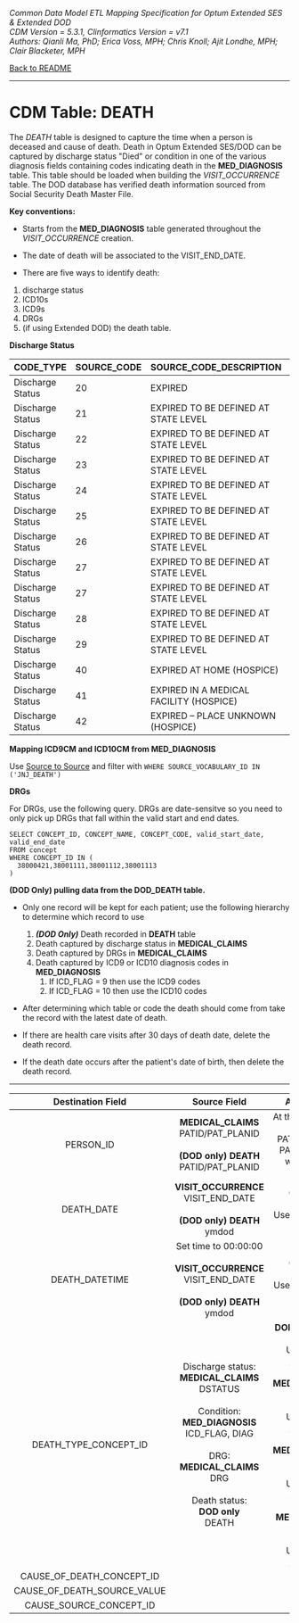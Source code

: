 *Common Data Model ETL Mapping Specification for Optum Extended SES & Extended DOD*
<br>*CDM Version = 5.3.1, Clinformatics Version = v7.1*
<br>*Authors: Qianli Ma, PhD; Erica Voss, MPH; Chris Knoll; Ajit Londhe, MPH; Clair Blacketer, MPH*

[Back to README](README.md)

---

# CDM Table: DEATH

The *DEATH* table is designed to capture the time when a person is deceased and cause of death. Death in Optum Extended SES/DOD can be captured by discharge status "Died" or condition in one of the various diagnosis fields containing codes indicating death in the **MED_DIAGNOSIS** table. This table should be loaded when building the *VISIT_OCCURRENCE* table. The DOD database has verified death information sourced from Social Security Death Master File.

**Key conventions:**

-   Starts from the **MED_DIAGNOSIS** table generated throughout the *VISIT_OCCURRENCE* creation.

-   The date of death will be associated to the VISIT_END_DATE.

-   There are five ways to identify death:

  1. discharge status
  2. ICD10s
  3. ICD9s
  4. DRGs
  5. (if using Extended DOD) the death table.


**Discharge Status**


| CODE_TYPE       | SOURCE_CODE | SOURCE_CODE_DESCRIPTION               | DEATH_TYPE_CONCEPT_ID |
|------------------|--------------|-----------------------------------------|--------------------------|
| Discharge Status | 20           | EXPIRED                                 | [38003566](http://www.ohdsi.org/web/atlas/#/concept/38003566)        |
| Discharge Status | 21           | EXPIRED TO BE DEFINED AT STATE LEVEL    | [38003566](http://www.ohdsi.org/web/atlas/#/concept/38003566)        |
| Discharge Status | 22           | EXPIRED TO BE DEFINED AT STATE LEVEL    | [38003566](http://www.ohdsi.org/web/atlas/#/concept/38003566)        |
| Discharge Status | 23           | EXPIRED TO BE DEFINED AT STATE LEVEL    | [38003566](http://www.ohdsi.org/web/atlas/#/concept/38003566)        |
| Discharge Status | 24           | EXPIRED TO BE DEFINED AT STATE LEVEL    | [38003566](http://www.ohdsi.org/web/atlas/#/concept/38003566)        |
| Discharge Status | 25           | EXPIRED TO BE DEFINED AT STATE LEVEL    | [38003566](http://www.ohdsi.org/web/atlas/#/concept/38003566)        |
| Discharge Status | 26           | EXPIRED TO BE DEFINED AT STATE LEVEL    | [38003566](http://www.ohdsi.org/web/atlas/#/concept/38003566)        |
| Discharge Status | 27           | EXPIRED TO BE DEFINED AT STATE LEVEL    | [38003566](http://www.ohdsi.org/web/atlas/#/concept/38003566)        |
| Discharge Status | 27           | EXPIRED TO BE DEFINED AT STATE LEVEL    | [38003566](http://www.ohdsi.org/web/atlas/#/concept/38003566)        |
| Discharge Status | 28           | EXPIRED TO BE DEFINED AT STATE LEVEL    | [38003566](http://www.ohdsi.org/web/atlas/#/concept/38003566)        |
| Discharge Status | 29           | EXPIRED TO BE DEFINED AT STATE LEVEL    | [38003566](http://www.ohdsi.org/web/atlas/#/concept/38003566)        |
| Discharge Status | 40           | EXPIRED AT HOME (HOSPICE)               | [38003566](http://www.ohdsi.org/web/atlas/#/concept/38003566)        |
| Discharge Status | 41           | EXPIRED IN A MEDICAL FACILITY (HOSPICE) | [38003566](http://www.ohdsi.org/web/atlas/#/concept/38003566)        |
| Discharge Status | 42           | EXPIRED – PLACE UNKNOWN (HOSPICE)       | [38003566](http://www.ohdsi.org/web/atlas/#/concept/38003566)        |



**Mapping ICD9CM and ICD10CM from MED_DIAGNOSIS**    

Use [Source to Source](code_snippets.md#source-to-source) and filter with
```WHERE SOURCE_VOCABULARY_ID IN ('JNJ_DEATH')```

**DRGs**

For DRGs, use the following query.  DRGs are date-sensitve so you need to only pick up DRGs that fall within the valid start and end dates.

```
SELECT CONCEPT_ID, CONCEPT_NAME, CONCEPT_CODE, valid_start_date, valid_end_date
FROM concept
WHERE CONCEPT_ID IN (
  38000421,38001111,38001112,38001113
)
```
**(DOD Only) pulling data from the DOD_DEATH table.**

-   Only one record will be kept for each patient; use the following
    hierarchy to determine which record to use

    1.  ***(DOD Only)*** Death recorded in **DEATH** table
    2.  Death captured by discharge status in **MEDICAL_CLAIMS**
    3.  Death captured by DRGs in **MEDICAL_CLAIMS**
    4.  Death captured by ICD9 or ICD10 diagnosis codes in **MED_DIAGNOSIS**
        1.  If ICD_FLAG = 9 then use the ICD9 codes
        2.  If ICD_FLAG = 10 then use the ICD10 codes

-   After determining which table or code the death should come from
    take the record with the latest date of death.

-   If there are health care visits after 30 days of death date, delete
    the death record.

-   If the death date occurs after the patient's date of birth, then
    delete the death record.

***

<a name="table-mappings-death"></a>

**Destination Field**|**Source Field**|**Applied Rule**|**Comment**
:-----:|:-----:|:-----:|:-----:
PERSON_ID|**MEDICAL_CLAIMS** PATID/PAT_PLANID <br><br> **(DOD only) DEATH**<br/> PATID/PAT_PLANID|At the row level we work with PAT_PLANID, but PATID is what is written to the CDM.|
DEATH_DATE|**VISIT_OCCURRENCE**<br/>VISIT_END_DATE <br><br>**(DOD only) DEATH**<br/> ymdod|**(DOD only) DEATH**<br/> Use the last day of the month|
DEATH_DATETIME|Set time to 00:00:00<br/><br/>**VISIT_OCCURRENCE**<br/>VISIT_END_DATE <br><br>**(DOD only) DEATH**<br/> ymdod|**(DOD only) DEATH**<br/> Use the last day of the month|
DEATH_TYPE_CONCEPT_ID|Discharge status: **MEDICAL_CLAIMS**<br/>DSTATUS<br><br>Condition: **MED_DIAGNOSIS**<br/>ICD_FLAG, DIAG <br><br> DRG: **MEDICAL_CLAIMS** DRG<br/><br/>Death status:<br/> **DOD only**<br/> DEATH|**DOD only, DEATH**<br/>(Priority 1)<br/>Use concept [38003569](http://www.ohdsi.org/web/atlas/#/concept/38003569)<br/><br/>**MEDICAL_CLAIMS** (DSTATUS)<br/>(Priority 2)<br/>Use concept [38003566](http://www.ohdsi.org/web/atlas/#/concept/38003566)<br/><br/>**MEDICAL_CLAIMS**<br/>(DRG)<br/>(Priority 3)<br/>Use concept [38003568](http://www.ohdsi.org/web/atlas/#/concept/38003568)<br><br>**MED_DIAGNOSIS** (DIAG)<br/>(Priority 4)<br/>Use concept [38003567](http://www.ohdsi.org/web/atlas/#/concept/38003567) |These CONCEPT_IDs fall under VOCABULARY_ID = 'Death Type' in CONCEPT table. <br><br> The death type for social security data is not optimal and will update if a better code becomes available.
CAUSE_OF_DEATH_CONCEPT_ID| |0|
CAUSE_OF_DEATH_SOURCE_VALUE| | |
CAUSE_SOURCE_CONCEPT_ID| |0|
